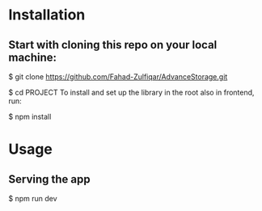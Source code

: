 
# Installation


## Start with cloning this repo on your local machine:

$ git clone https://github.com/Fahad-Zulfiqar/AdvanceStorage.git


$ cd PROJECT
To install and set up the library in the root also in frontend, run:

$ npm install 

# Usage
 ## Serving the app
$ npm run dev

